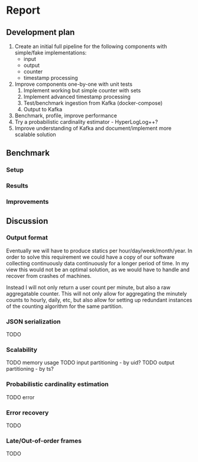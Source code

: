 # Report

## Development plan

1) Create an initial full pipeline for the following components with simple/fake implementations:
    - input
    - output
    - counter
    - timestamp processing
2) Improve components one-by-one with unit tests
    1) Implement working but simple counter with sets
    2) Implement advanced timestamp processing
    3) Test/benchmark ingestion from Kafka (docker-compose)
    4) Output to Kafka
3) Benchmark, profile, improve performance
4) Try a probabilistic cardinality estimator - HyperLogLog++?   
5) Improve understanding of Kafka and document/implement more scalable solution


## Benchmark

### Setup

### Results

### Improvements

## Discussion

### Output format
Eventually we will have to produce statics per hour/day/week/month/year.
In order to solve this requirement we could have a copy of our software collecting continuously data continuously for a
longer period of time. In my view this would not be an optimal solution, as we would have to handle and recover from crashes
of machines.

Instead I will not only return a user count per minute, but also a raw aggregatable counter. This will not only allow
for aggregating the minutely counts to hourly, daily, etc, but also allow for setting up redundant instances of the
counting algorithm for the same partition. 

### JSON serialization
TODO

### Scalability
TODO memory usage
TODO input partitioning - by uid?
TODO output partitioning - by ts?

### Probabilistic cardinality estimation
TODO error

### Error recovery
TODO

### Late/Out-of-order frames
TODO

 